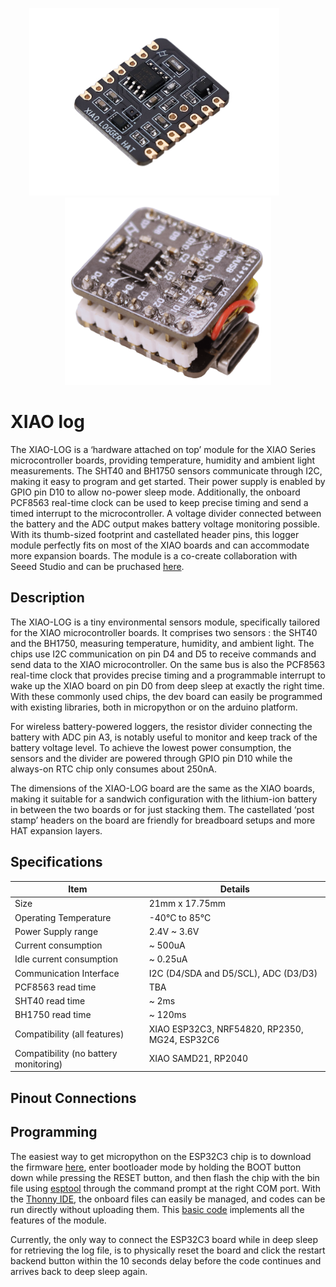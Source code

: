 <p align="center">
  <img src="images/xiao-log-45.png" height="300" />
  &nbsp;&nbsp;&nbsp;&nbsp;&nbsp;&nbsp;&nbsp;&nbsp;&nbsp;&nbsp;
  <img src="images/xiao-log-assembly.png" height="300" />
</p>

# XIAO log
The XIAO-LOG is a ‘hardware attached on top’ module for the XIAO Series microcontroller boards, providing temperature, humidity and ambient light measurements. The SHT40 and BH1750 sensors communicate through I2C, making it easy to program and get started. Their power supply is enabled by GPIO pin D10 to allow no-power sleep mode. Additionally, the onboard PCF8563 real-time clock can be used to keep precise timing and send a timed interrupt to the microcontroller. A voltage divider connected between the battery and the ADC output makes battery voltage monitoring possible. With its thumb-sized footprint and castellated header pins, this logger module perfectly fits on most of the XIAO boards and can accommodate more expansion boards. The module is a co-create collaboration with Seeed Studio and can be pruchased [here](https://www.seeedstudio.com/XIAO-LOG-p-6341.html).

## Description

The XIAO-LOG is a tiny environmental sensors module, specifically tailored for the XIAO microcontroller boards. It comprises two sensors : the SHT40 and the BH1750, measuring temperature, humidity, and ambient light. The chips use I2C communication on pin D4 and D5 to receive commands and send data to the XIAO microcontroller. On the same bus is also the PCF8563 real-time clock that provides precise timing and a programmable interrupt to wake up the XIAO board on pin D0 from deep sleep at exactly the right time. With these commonly used chips, the dev board can easily be programmed with existing libraries, both in micropython or on the arduino platform. 

For wireless battery-powered loggers, the resistor divider connecting the battery with ADC pin A3, is notably useful to monitor and keep track of the battery voltage level. To achieve the lowest power consumption, the sensors and the divider are powered through GPIO pin D10 while the always-on RTC chip only consumes about 250nA.

The dimensions of the XIAO-LOG board are the same as the XIAO boards, making it suitable for a sandwich configuration with the lithium-ion battery in between the two boards or for just stacking them. The castellated ‘post stamp’ headers on the board are friendly for breadboard setups and more HAT expansion layers.

## Specifications

| Item | Details |
| --- | --- |
| Size | 21mm x 17.75mm |
| Operating Temperature | -40°C to 85°C |
| Power Supply range | 2.4V ~ 3.6V |
| Current consumption | ~ 500uA |
| Idle current consumption | ~ 0.25uA |
| Communication Interface | I2C (D4/SDA and D5/SCL), ADC (D3/D3) |
| PCF8563 read time | TBA |
| SHT40 read time | ~ 2ms |
| BH1750 read time| ~ 120ms |
| Compatibility (all features) | XIAO ESP32C3, NRF54820, RP2350, MG24, ESP32C6 |
| Compatibility (no battery monitoring) | XIAO SAMD21, RP2040 | 

## Pinout Connections

## Programming

The easiest way to get micropython on the ESP32C3 chip is to download the firmware [here](https://micropython.org/download/), enter bootloader mode by holding the BOOT button down while pressing the RESET button, and then flash the chip with the bin file using [esptool](https://docs.espressif.com/projects/esptool/en/latest/esp32/) through the command prompt at the right COM port. With the [Thonny IDE](https://thonny.org/), the onboard files can easily be managed, and codes can be run directly without uploading them. This [basic code](code/xiaohat.py) implements all the features of the module.

Currently, the only way to connect the ESP32C3 board while in deep sleep for retrieving the log file, is to physically reset the board and click the restart backend button within the 10 seconds delay before the code continues and arrives back to deep sleep again. 





